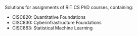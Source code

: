 Solutions for assignments of RIT CS PhD courses, containing:

* CISC820: Quantitative Foundations
* CISC830: Cyberinfrastructure Foundations
* CISC863: Statistical Machine Learning

